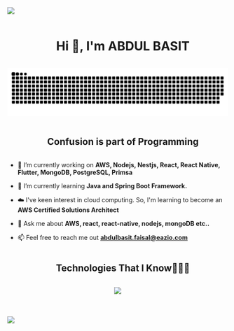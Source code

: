 
<!--horizontal divider(gradiant)-->
<img src="https://user-images.githubusercontent.com/73097560/115834477-dbab4500-a447-11eb-908a-139a6edaec5c.gif">

<!--h1 without bottom border-->
<div id="user-content-toc">
  <ul align="center">
    <summary><h1 style="display: inline-block">Hi 👋, I'm ABDUL BASIT</h1></summary>
  </ul>
</div>

<!--- snake -->
<div align="center">
  <img  src="https://github.com/1999AZZAR/1999AZZAR/blob/readme/resources/img/grid-snake.svg"
       alt="snake" /></a>
</div>

<!--h2 without bottom border-->
<div id="user-content-toc">
  <ul align="center">
    <summary><h2 style="display: inline-block">Confusion is part of Programming</h2></summary>
  </ul>
</div>


<!--Intro start-->
- 🔭 I’m currently working on **AWS, Nodejs, Nestjs, React, React Native, Flutter, MongoDB, PostgreSQL, Primsa**

- 🌱 I’m currently learning **Java and Spring Boot Framework.**

- ☁️ I've keen interest in cloud computing. So, I'm learning to become an **AWS Certified Solutions Architect**

- 💬 Ask me about **AWS, react, react-native, nodejs, mongoDB etc..**

- 📫 Feel free to reach me out **abdulbasit.faisal@eazio.com**

<!-- - 🏠 Don't hesitate to drop me a **👋** on Discord –  [1010nishant](https://discordapp.com/users/957722095381540874) my username! -->
<!--Intro end-->


<!--h1 without bottom border-->
<div id="user-content-toc">
  <ul align="center">
    <summary><h2 style="display: inline-block">Technologies That I Know👨🏻‍💻</h2></summary>
  </ul>
</div>
<!--tech stack icons-->
<p align="center">
  <a href="https://skillicons.dev">
    <img src="https://skillicons.dev/icons?i=git,github,aws,nodejs,nestjs,js,ts,react,nextjs,docker,postgres,mongodb,mysql,prisma,pug,dynamodb,express,firebase,redis,html,java,linux,md,html,css,figma,discord,nginx,postman,py,redux,tailwind,vscode,kubernetes&perline=14" />
  </a>
</p>

<br>
<br>

<!--horizontal divider(gradiant)-->
<img src="https://user-images.githubusercontent.com/73097560/115834477-dbab4500-a447-11eb-908a-139a6edaec5c.gif">
